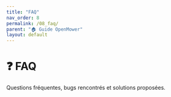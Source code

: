 ```yaml
---
title: "FAQ"
nav_order: 8
permalink: /08_faq/
parent: "🏠 Guide OpenMower"
layout: default
---
```


# ❓ FAQ

Questions fréquentes, bugs rencontrés et solutions proposées.
